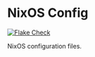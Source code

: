 # NixOS Config

[![Flake Check](https://github.com/FedericoSchonborn/nixos-config/actions/workflows/flake-check.yaml/badge.svg)](https://github.com/FedericoSchonborn/nixos-config/actions/workflows/flake-check.yaml)

NixOS configuration files.
